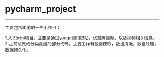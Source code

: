 # pycharm_project
---------
主要包括本地的一些小项目：

1.入职mini项目，主要是通过youget爬取B站，优酷等视频，以及视频相关信息。
2.之前想做的分类数据的部分代码。主要工作有数据获取，数据清洗，数据处理，数据持久化。
